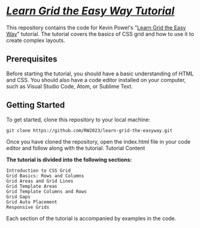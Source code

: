 # *<u>**Learn Grid the Easy Way Tutorial**</u>*

This repository contains the code for Kevin Powel's "[Learn Grid the Easy Way](https://www.youtube.com/watch?v=rg7Fvvl3taU)" tutorial. The tutorial covers the basics of CSS grid and how to use it to create complex layouts.

## Prerequisites

Before starting the tutorial, you should have a basic understanding of HTML and CSS. You should also have a code editor installed on your computer, such as Visual Studio Code, Atom, or Sublime Text.

## Getting Started

To get started, clone this repository to your local machine:

`git clone https://github.com/RW2023/learn-grid-the-easyway.git`



Once you have cloned the repository, open the index.html file in your code editor and follow along with the tutorial.
Tutorial Content

**The tutorial is divided into the following sections:**

    Introduction to CSS Grid
    Grid Basics: Rows and Columns
    Grid Areas and Grid Lines
    Grid Template Areas
    Grid Template Columns and Rows
    Grid Gaps
    Grid Auto Placement
    Responsive Grids

Each section of the tutorial is accompanied by examples in the code.

